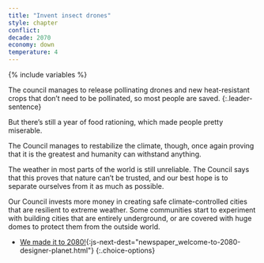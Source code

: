```yaml
---
title: "Invent insect drones"
style: chapter
conflict: 
decade: 2070
economy: down
temperature: 4
---
```


{% include variables %}

The council manages to release pollinating drones and new heat-resistant crops that don’t need to be pollinated, so most people are saved. 
{:.leader-sentence}

But there’s still a year of food rationing, which made people pretty miserable.

The Council manages to restabilize the climate, though, once again proving that it is the greatest and humanity can withstand anything.

The weather in most parts of the world is still unreliable. The Council says that this proves that nature can’t be trusted, and our best hope is to separate ourselves from it as much as possible.

Our Council invests more money in creating safe climate-controlled cities that are resilient to extreme weather. Some communities start to experiment with building cities that are entirely underground, or are covered with huge domes to protect them from the outside world.

- [We made it to 2080!](part-page_2080.html){:js-next-dest="newspaper_welcome-to-2080-designer-planet.html"}
{:.choice-options}
